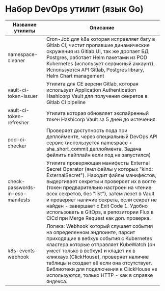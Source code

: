 # Набор DevOps утилит (язык Go)



| Название утилиты         | Описание                                                                                                                                                                                                                                                                          |
| ------------------------ | --------------------------------------------------------------------------------------------------------------------------------------------------------------------------------------------------------------------------------------------------------------------------------- |
| namespace-cleaner        | Cron-Job для k8s которая исправляет багу в Gitlab CI, чистит пропавшие динамические окружения из Gitlab UI, так же дропает БД Postgres, работает Helm пакетами из POD Kubernetes (использует сервисный аккаунт). Используется API Gitlab, Postgres library, Helm Chart management |
| vault-ci-token-issuer    | Утилита для CE версии Gitlab, которая использует Application Authentication Hashicorp Vault для получения секретов в Gitlab CI pipeline                                                                                                                                           |
| vault-ci-token-refresher | Утилита которая обновляет экспайренный токен Hashicorp Vault за 5 дней до истечения.                                                                                                                                                                                              |
| pod-ci-checker           | Проверяет доступность пода при деплойменте, через специальный DevOps API сервис  (используется namespace + sha_short_commit деплоймента. Задача фейлить пайплайн если под не запустился)                                                                                          |
| check-passwords-in-eso-manifests | Утилита проверяющая манифесты External Secret Operator (ямл файлы у которых "kind: ExternalSecret"). Находит файлы манифестов, выдергивает секреты и проверяет их в волте (токен предварительно настроен на чтение всех секретов, без "list"), затем лезет в Vault и проверяет наличие секрета, если секрет не найден - завершает с Exit Code 1. Удобно использовать в GitOps, в репозитории Flux в CiCd при Merge Request как доп. проверка. |
| k8s-events-webhook | Логика: Webhook который слушает события на определенном эндпоинте, парсит приходящие в вебхук события с Kubernetes кластера которые отправляет KubeWatch (он умеет только в вебхук)  и кладёт их в кликхауз (ClickHouse), проверяет наличие таблицы и создает её если она отсутствует. Библиотеки для подключения к ClickHouse не используются, только HTTP - как в справке яндекса. |
